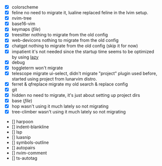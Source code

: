 * [x] colorscheme 
* [x] feline
no need to migrate it, lualine replaced feline in the lvim setup.
* [x] nvim-tree
* [x] base16-vim
* [x] keymaps (*file*)
* [x] treesitter
nothing to migrate from the old config
* [x] web-devicons
nothing to migrate from the old config
* [x] chatgpt
nothing to migrate from the old config (skip it for now)
* [x] impatient
it's not needed since the startup time seems to be optimized by using [lazy](https://github.dev/folke/lazy.nvim)
* [x] debug
* [x] toggleterm
won't migrate
* [x] telescope
migrate ui-select, didn't migrate "project" plugin used before, started using project from lunarvim distro.
* [x] ferret & qfreplace
migrate my old search & replace config 
* [x] git
* [x] hidden
no need to migrate, it's just about setting up project dirs
* [x] base (*file*)
* [x] hop
wasn't using it much lately so not migrating
* [x] tree-climber
wasn't using it much lately so not migrating
* [] harpoon
* [] indent-blankline
* [] lsp
* [] luasnip
* [] symbols-outline
* [] autopairs
* [] nvim-comment
* [] ts-autotag










